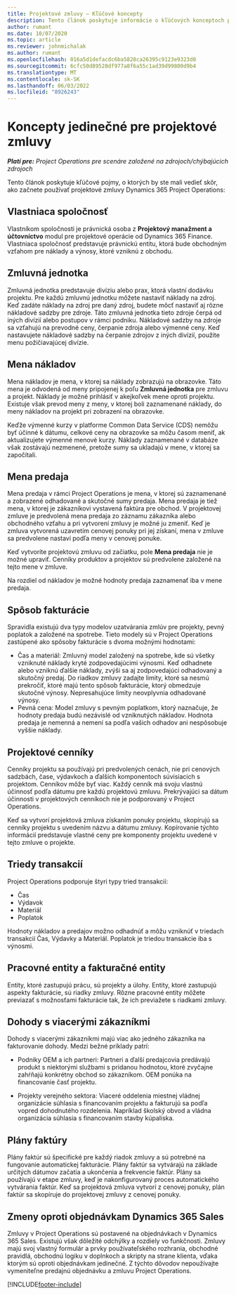 ```yaml
---
title: Projektové zmluvy – Kľúčové koncepty
description: Tento článok poskytuje informácie o kľúčových konceptoch projektových zmlúv v Project Operations.
author: rumant
ms.date: 10/07/2020
ms.topic: article
ms.reviewer: johnmichalak
ms.author: rumant
ms.openlocfilehash: 016a5d1defacdc6ba5828ca26395c9123e9323d0
ms.sourcegitcommit: 6cfc50d89528df977a8f6a55c1ad39d99800d9b4
ms.translationtype: MT
ms.contentlocale: sk-SK
ms.lasthandoff: 06/03/2022
ms.locfileid: "8926243"
---
```

# <a name="concepts-unique-to-project-based-contracts"></a>Koncepty jedinečné pre projektové zmluvy

_**Platí pre:** Project Operations pre scenáre založené na zdrojoch/chýbajúcich zdrojoch_



Tento článok poskytuje kľúčové pojmy, o ktorých by ste mali vedieť skôr, ako začnete používať projektové zmluvy Dynamics 365 Project Operations:

## <a name="owning-company"></a>Vlastniaca spoločnosť

Vlastníkom spoločnosti je právnická osoba z **Projektový manažment a účtovníctvo** modul pre projektové operácie od Dynamics 365 Finance. Vlastniaca spoločnosť predstavuje právnickú entitu, ktorá bude obchodným vzťahom pre náklady a výnosy, ktoré vzniknú z obchodu.

## <a name="contracting-unit"></a>Zmluvná jednotka

Zmluvná jednotka predstavuje divíziu alebo prax, ktorá vlastní dodávku projektu. Pre každú zmluvnú jednotku môžete nastaviť náklady na zdroj. Keď zadáte náklady na zdroj pre daný zdroj, budete môcť nastaviť aj rôzne nákladové sadzby pre zdroje. Táto zmluvná jednotka tieto zdroje čerpá od iných divízií alebo postupov v rámci podniku. Nákladové sadzby na zdroje sa vzťahujú na prevodné ceny, čerpanie zdroja alebo výmenné ceny. Keď nastavujete nákladové sadzby na čerpanie zdrojov z iných divízií, použite menu požičiavajúcej divízie.

## <a name="cost-currency"></a>Mena nákladov

Mena nákladov je mena, v ktorej sa náklady zobrazujú na obrazovke. Táto mena je odvodená od meny pripojenej k poľu **Zmluvná jednotka** pre zmluvu a projekt. Náklady je možné prihlásiť v akejkoľvek mene oproti projektu. Existuje však prevod meny z meny, v ktorej boli zaznamenané náklady, do meny nákladov na projekt pri zobrazení na obrazovke.

Keďže výmenné kurzy v platforme Common Data Service (CDS) nemôžu byť účinné k dátumu, celkové ceny na obrazovke sa môžu časom meniť, ak aktualizujete výmenné menové kurzy. Náklady zaznamenané v databáze však zostávajú nezmenené, pretože sumy sa ukladajú v mene, v ktorej sa započítali.

## <a name="sales-currency"></a>Mena predaja

Mena predaja v rámci Project Operations je mena, v ktorej sú zaznamenané a zobrazené odhadované a skutočné sumy predaja. Mena predaja je tiež mena, v ktorej je zákazníkovi vystavená faktúra pre obchod. V projektovej zmluve je predvolená mena predaja zo záznamu zákazníka alebo obchodného vzťahu a pri vytvorení zmluvy je možné ju zmeniť. Keď je zmluva vytvorená uzavretím cenovej ponuky pri jej získaní, mena v zmluve sa predvolene nastaví podľa meny v cenovej ponuke.

Keď vytvoríte projektovú zmluvu od začiatku, pole **Mena predaja** nie je možné upraviť. Cenníky produktov a projektov sú predvolene založené na tejto mene v zmluve.

Na rozdiel od nákladov je možné hodnoty predaja zaznamenať iba v mene predaja.

## <a name="billing-method"></a>Spôsob fakturácie

Spravidla existujú dva typy modelov uzatvárania zmlúv pre projekty, pevný poplatok a založené na spotrebe. Tieto modely sú v Project Operations zastúpené ako spôsoby fakturácie s dvoma možnými hodnotami:

- Čas a materiál: Zmluvný model založený na spotrebe, kde sú všetky vzniknuté náklady kryté zodpovedajúcimi výnosmi. Keď odhadnete alebo vzniknú ďalšie náklady, zvýši sa aj zodpovedajúci odhadovaný a skutočný predaj. Do riadkov zmluvy zadajte limity, ktoré sa nesmú prekročiť, ktoré majú tento spôsob fakturácie, ktorý obmedzuje skutočné výnosy. Nepresahujúce limity neovplyvnia odhadované výnosy.
- Pevná cena: Model zmluvy s pevným poplatkom, ktorý naznačuje, že hodnoty predaja budú nezávislé od vzniknutých nákladov. Hodnota predaja je nemenná a nemení sa podľa vašich odhadov ani nespôsobuje vyššie náklady.

## <a name="project-price-lists"></a>Projektové cenníky

Cenníky projektu sa používajú pri predvolených cenách, nie pri cenových sadzbách, čase, výdavkoch a ďalších komponentoch súvisiacich s projektom. Cenníkov môže byť viac. Každý cenník má svoju vlastnú účinnosť podľa dátumu pre každú projektovú zmluvu. Prekrývajúci sa dátum účinnosti v projektových cenníkoch nie je podporovaný v Project Operations.

Keď sa vytvorí projektová zmluva získaním ponuky projektu, skopírujú sa cenníky projektu s uvedením názvu a dátumu zmluvy. Kopírovanie týchto informácií predstavuje vlastné ceny pre komponenty projektu uvedené v tejto zmluve o projekte.

## <a name="transaction-classes"></a>Triedy transakcií

Project Operations podporuje štyri typy tried transakcií:

- Čas
- Výdavok
- Materiál
- Poplatok

Hodnoty nákladov a predajov možno odhadnúť a môžu vzniknúť v triedach transakcií Čas, Výdavky a Materiál. Poplatok je triedou transakcie iba s výnosmi.

## <a name="work-entities-and-billing-entities"></a>Pracovné entity a fakturačné entity

Entity, ktoré zastupujú prácu, sú projekty a úlohy. Entity, ktoré zastupujú aspekty fakturácie, sú riadky zmluvy. Rôzne pracovné entity môžete previazať s možnosťami fakturácie tak, že ich previažete s riadkami zmluvy.

## <a name="multi-customer-deals"></a>Dohody s viacerými zákazníkmi

Dohody s viacerými zákazníkmi majú viac ako jedného zákazníka na fakturovanie dohody. Medzi bežné príklady patrí:

- Podniky OEM a ich partneri: Partneri a ďalší predajcovia predávajú produkt s niektorými službami s pridanou hodnotou, ktoré zvyčajne zahŕňajú konkrétny obchod so zákazníkom. OEM ponúka na financovanie časť projektu. 

- Projekty verejného sektora: Viaceré oddelenia miestnej vládnej organizácie súhlasia s financovaním projektu a fakturujú sa podľa vopred dohodnutého rozdelenia. Napríklad školský obvod a vládna organizácia súhlasia s financovaním stavby kúpaliska.

## <a name="invoice-schedules"></a>Plány faktúry

Plány faktúr sú špecifické pre každý riadok zmluvy a sú potrebné na fungovanie automatickej fakturácie. Plány faktúr sa vytvárajú na základe určitých dátumov začatia a ukončenia a frekvencie faktúr. Plány sa používajú v etape zmluvy, keď je nakonfigurovaný proces automatického vytvárania faktúr. Keď sa projektová zmluva vytvorí z cenovej ponuky, plán faktúr sa skopíruje do projektovej zmluvy z cenovej ponuky.

## <a name="changes-from-dynamics-365-sales-orders"></a>Zmeny oproti objednávkam Dynamics 365 Sales

Zmluvy v Project Operations sú postavené na objednávkach v Dynamics 365 Sales. Existujú však dôležité odchýlky a rozdiely vo funkčnosti. Zmluvy majú svoj vlastný formulár a prvky používateľského rozhrania, obchodné pravidlá, obchodnú logiku v doplnkoch a skripty na strane klienta, vďaka ktorým sú oproti objednávkam jedinečné. Z týchto dôvodov nepoužívajte vymeniteľne predajnú objednávku a zmluvu Project Operations.


[!INCLUDE[footer-include](../includes/footer-banner.md)]
